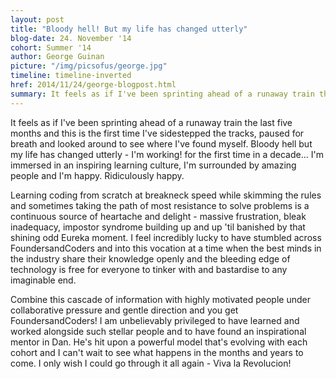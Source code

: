 ```yaml
---
layout: post
title: "Bloody hell! But my life has changed utterly"
blog-date: 24. November '14
cohort: Summer '14
author: George Guinan
picture: "/img/picsofus/george.jpg"
timeline: timeline-inverted
href: 2014/11/24/george-blogpost.html
summary: It feels as if I've been sprinting ahead of a runaway train the last five months...
---
```



It feels as if I've been sprinting ahead of a runaway train the last five months and this is the first time I've sidestepped the tracks, paused for breath and looked around to see where I've found myself. Bloody hell but my life has changed utterly - I'm working! for the first time in a decade... I'm immersed in an inspiring learning culture, I'm surrounded by amazing people and I'm happy. Ridiculously happy. 

Learning coding from scratch at breakneck speed while skimming the rules and sometimes taking the path of most resistance to solve problems is a continuous source of heartache and delight - massive frustration, bleak inadequacy, impostor syndrome building up and up 'til banished by that shining odd Eureka moment. I feel incredibly lucky to have stumbled across FoundersandCoders and into this vocation at a time when the best minds in the industry share their knowledge openly and the bleeding edge of technology is free for everyone to tinker with and bastardise to any imaginable end. 

Combine this cascade of information with highly motivated people under collaborative pressure and gentle direction and you get FoundersandCoders! I am unbelievably privileged to have learned and worked alongside such stellar people and to have found an inspirational mentor in Dan. He's hit upon a powerful model that's evolving with each cohort and I can't wait to see what happens in the months and years to come. I only wish I could go through it all again - Viva la Revolucion!
